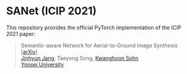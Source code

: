 # SANet (ICIP 2021)

This repository provides the official PyTorch implementation of the ICIP 2021 paper:
> Semantic-aware Network for Aerial-to-Ground Image Synthesis \[[arXiv](https://arxiv.org/abs/2308.06945)\]<br>
> [Jinhyun Jang](https://jinhyunj.github.io/), Taeyong Song, [Kwanghoon Sohn](http://diml.yonsei.ac.kr/professor/)<br>
> [Yonsei University](https://www.yonsei.ac.kr/sc/index.jsp)
